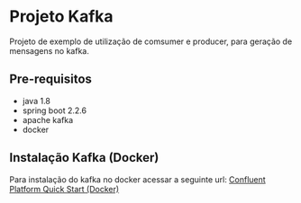 # Projeto Kafka
Projeto de exemplo de utilização de comsumer e producer, para geração de mensagens no kafka.
## Pre-requisitos
* java 1.8
* spring boot 2.2.6
* apache kafka
* docker
## Instalação Kafka (Docker)
Para instalação do kafka no docker acessar a seguinte url: 
[Confluent Platform Quick Start (Docker)](https://docs.confluent.io/current/quickstart/ce-docker-quickstart.html?utm_medium=sem&utm_source=google&utm_campaign=ch.sem_br.nonbrand_tp.prs_tgt.kafka_mt.mbm_rgn.latam_lng.eng_dv.all&utm_term=%2Bkafka%20%2Bdocker&creative=&device=c&placement=&gclid=Cj0KCQjwtLT1BRD9ARIsAMH3BtUMXu6ZXg4MFhKxjOBrk8PB44UnqZIAl1hg0uWHchZgTVT5fIsbe6MaAsJAEALw_wcB)
